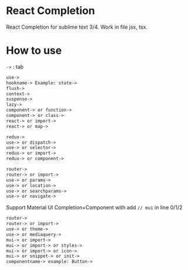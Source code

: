# React Completion

React Completion for sublime text 3/4. Work in file jsx, tsx.

# How to use

`->` : tab

```txt
use->
hookname-> Example: state->
flush->
context->
suspense->
lazy->
component-> or function->
component-> or class->
react-> or import->
react-> or map->
```

```txt
redux->
use-> or dispatch->
use-> or selector->
redux-> or import->
redux-> or component->
```

```txt
router->
router-> or import->
use-> or params->
use-> or location->
use-> or searchparams->
use-> or navigate->
```

Support Material UI Completion+Component with add `// mui` in line 0/1/2

```txt
router->
router-> or import->
use-> or theme->
use-> or mediaquery->
mui-> or import->
mui-> or import-> or styles->
mui-> or import-> or icon->
mui-> or snippet-> or init->
componentname-> example: Button->
```